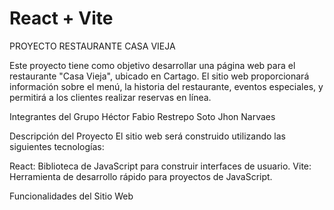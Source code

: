 # React + Vite

PROYECTO RESTAURANTE CASA VIEJA

Este proyecto tiene como objetivo desarrollar una página web para el restaurante "Casa Vieja", ubicado en Cartago. El sitio web proporcionará información sobre el menú, la historia del restaurante, eventos especiales, y permitirá a los clientes realizar reservas en línea.

Integrantes del Grupo
Héctor Fabio Restrepo Soto
Jhon Narvaes

Descripción del Proyecto
El sitio web será construido utilizando las siguientes tecnologías:

React: Biblioteca de JavaScript para construir interfaces de usuario.
Vite: Herramienta de desarrollo rápido para proyectos de JavaScript.

Funcionalidades del Sitio Web
